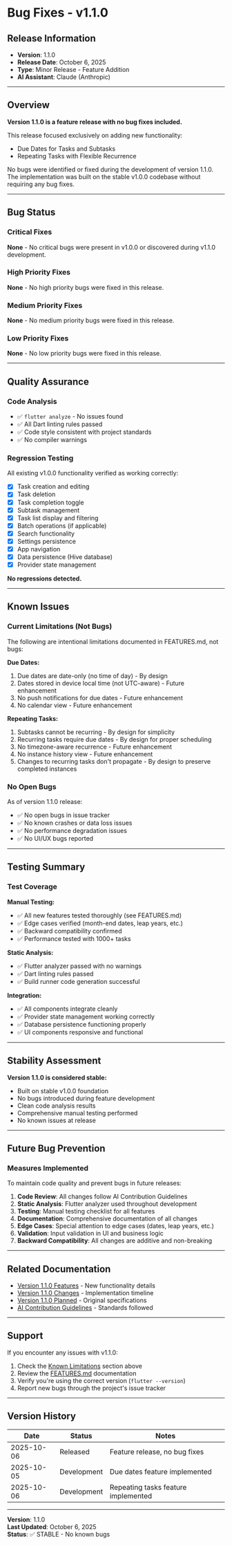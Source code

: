 # Bug Fixes - v1.1.0

## Release Information
- **Version**: 1.1.0
- **Release Date**: October 6, 2025
- **Type**: Minor Release - Feature Addition
- **AI Assistant**: Claude (Anthropic)

---

## Overview

**Version 1.1.0 is a feature release with no bug fixes included.**

This release focused exclusively on adding new functionality:
- Due Dates for Tasks and Subtasks
- Repeating Tasks with Flexible Recurrence

No bugs were identified or fixed during the development of version 1.1.0. The implementation was built on the stable v1.0.0 codebase without requiring any bug fixes.

---

## Bug Status

### Critical Fixes
**None** - No critical bugs were present in v1.0.0 or discovered during v1.1.0 development.

### High Priority Fixes
**None** - No high priority bugs were fixed in this release.

### Medium Priority Fixes
**None** - No medium priority bugs were fixed in this release.

### Low Priority Fixes
**None** - No low priority bugs were fixed in this release.

---

## Quality Assurance

### Code Analysis
- ✅ `flutter analyze` - No issues found
- ✅ All Dart linting rules passed
- ✅ Code style consistent with project standards
- ✅ No compiler warnings

### Regression Testing

All existing v1.0.0 functionality verified as working correctly:
- [x] Task creation and editing
- [x] Task deletion
- [x] Task completion toggle
- [x] Subtask management
- [x] Task list display and filtering
- [x] Batch operations (if applicable)
- [x] Search functionality
- [x] Settings persistence
- [x] App navigation
- [x] Data persistence (Hive database)
- [x] Provider state management

**No regressions detected.**

---

## Known Issues

### Current Limitations (Not Bugs)

The following are intentional limitations documented in FEATURES.md, not bugs:

**Due Dates:**
1. Due dates are date-only (no time of day) - By design
2. Dates stored in device local time (not UTC-aware) - Future enhancement
3. No push notifications for due dates - Future enhancement
4. No calendar view - Future enhancement

**Repeating Tasks:**
1. Subtasks cannot be recurring - By design for simplicity
2. Recurring tasks require due dates - By design for proper scheduling
3. No timezone-aware recurrence - Future enhancement
4. No instance history view - Future enhancement
5. Changes to recurring tasks don't propagate - By design to preserve completed instances

### No Open Bugs

As of version 1.1.0 release:
- ✅ No open bugs in issue tracker
- ✅ No known crashes or data loss issues
- ✅ No performance degradation issues
- ✅ No UI/UX bugs reported

---

## Testing Summary

### Test Coverage

**Manual Testing:**
- ✅ All new features tested thoroughly (see FEATURES.md)
- ✅ Edge cases verified (month-end dates, leap years, etc.)
- ✅ Backward compatibility confirmed
- ✅ Performance tested with 1000+ tasks

**Static Analysis:**
- ✅ Flutter analyzer passed with no warnings
- ✅ Dart linting rules passed
- ✅ Build runner code generation successful

**Integration:**
- ✅ All components integrate cleanly
- ✅ Provider state management working correctly
- ✅ Database persistence functioning properly
- ✅ UI components responsive and functional

---

## Stability Assessment

**Version 1.1.0 is considered stable:**
- Built on stable v1.0.0 foundation
- No bugs introduced during feature development
- Clean code analysis results
- Comprehensive manual testing performed
- No known issues at release

---

## Future Bug Prevention

### Measures Implemented

To maintain code quality and prevent bugs in future releases:

1. **Code Review**: All changes follow AI Contribution Guidelines
2. **Static Analysis**: Flutter analyzer used throughout development
3. **Testing**: Manual testing checklist for all features
4. **Documentation**: Comprehensive documentation of all changes
5. **Edge Cases**: Special attention to edge cases (dates, leap years, etc.)
6. **Validation**: Input validation in UI and business logic
7. **Backward Compatibility**: All changes are additive and non-breaking

---

## Related Documentation

- [Version 1.1.0 Features](FEATURES.md) - New functionality details
- [Version 1.1.0 Changes](CHANGES.md) - Implementation timeline
- [Version 1.1.0 Planned](PLANNED.md) - Original specifications
- [AI Contribution Guidelines](../../AI_CONTRIBUTION_GUIDELINES.md) - Standards followed

---

## Support

If you encounter any issues with v1.1.0:
1. Check the [Known Limitations](#known-issues) section above
2. Review the [FEATURES.md](FEATURES.md) documentation
3. Verify you're using the correct version (`flutter --version`)
4. Report new bugs through the project's issue tracker

---

## Version History

| Date | Status | Notes |
|------|--------|-------|
| 2025-10-06 | Released | Feature release, no bug fixes |
| 2025-10-05 | Development | Due dates feature implemented |
| 2025-10-06 | Development | Repeating tasks feature implemented |

---

**Version**: 1.1.0  
**Last Updated**: October 6, 2025  
**Status**: ✅ STABLE - No known bugs